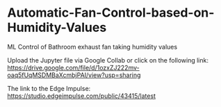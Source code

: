 # Automatic-Fan-Control-based-on-Humidity-Values
ML Control of Bathroom exhaust fan taking humidity values

Upload the Jupyter file via Google Collab or click on the following link: https://drive.google.com/file/d/1ozxZJ222mv-oaq5fUqMSDMBaXcmbjPAI/view?usp=sharing

The link to the Edge Impulse: https://studio.edgeimpulse.com/public/43415/latest
